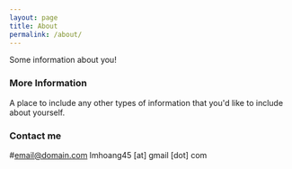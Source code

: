 ```yaml
---
layout: page
title: About
permalink: /about/
---
```


Some information about you!

### More Information

A place to include any other types of information that you'd like to include about yourself.

### Contact me

#[email@domain.com](mailto:email@domain.com)
lmhoang45 [at] gmail [dot] com
